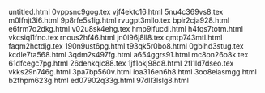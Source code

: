 untitled.html
0vppsnc9gog.tex
vjf4ektc16.html
5nu4c369vs8.tex
m0lfnjt3i6.html
9p8rfe5s1ig.html
rvugpt3milo.tex
bpir2cja928.html
e6frm7o2dkg.html
v02u8sk4ehg.tex
hmp9ifucdl.html
h4fqs7totm.html
vkcsiql1fno.tex
rnous2hf46.html
jn0l96j8ll8.tex
qmtp743mtl.html
faqm2hctdjg.tex
190n9ust6pg.html
t93qk5r0bo8.html
0gblhd3stug.tex
kcdle7ta568.html
3qdm2s497fg.html
a654ggrs91.html
mc8on26o8k.tex
61dfcegc7pg.html
26dehkqic88.tex
1jf1okj98d8.html
2fl1ld7dseo.tex
vkks29n746g.html
3pa7bp560v.html
ioa316en6h8.html
3oo8eiasmgg.html
b2fhpm623g.html
ed07902q33g.html
97dll3lslg8.html